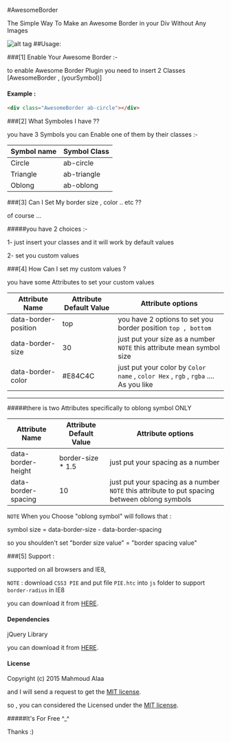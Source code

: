 #AwesomeBorder

The Simple Way To Make an Awesome Border in your Div Without Any Images

![alt tag](http://imagizer.imageshack.us/a/img537/2658/zLSvhV.png)
##Usage:


###[1] Enable Your Awesome Border :-

to enable Awesome Border Plugin you need to insert 2 Classes [AwesomeBorder , (yourSymbol)]
#### Example :
```html
<div class="AwesomeBorder ab-circle"></div>
```


###[2] What Symboles I have ??

you have 3 Symbols you can Enable one of them by their classes :- 

| Symbol name | Symbol Class |
| ----------- | ------------ |
| Circle      | ab-circle    |
| Triangle    | ab-triangle  |
| Oblong      | ab-oblong    |


###[3] Can I Set My border size , color .. etc ?? 

of course ... 

#####you have 2 choices :- 

1- just insert your classes and it will work by default values 

2- set you custom values 

###[4] How Can I set my custom values ?

you have some Attributes to set your custom values 

| Attribute Name                | Attribute Default Value | Attribute options          |
| ----------------------------- | ----------------------- | -------------------------- |
| data-border-position          | top                     | you have 2 options to set you border position ``` top , bottom ```          |
| data-border-size              | 30                      | just put your size as a number ``` NOTE ``` this attribute mean symbol size  |
| data-border-color             | #E84C4C         | just put your color by ```Color name``` , ```color Hex``` , ```rgb``` , ```rgba```  .... As you like          |

--------------------------

#####there is two Attributes specifically to oblong symbol ONLY 

| Attribute Name                | Attribute Default Value | Attribute options          |
| ----------------------------- | ----------------------- | -------------------------- |
| data-border-height            | border-size * 1.5       | just put your spacing as a number |
| data-border-spacing           | 10                      | just put your spacing as a number  ```  NOTE ```  this attribute to put spacing between oblong symbols           |


 ``` NOTE ```  When you Choose "oblong symbol" will follows that :

symbol size = data-border-size - data-border-spacing 

so you shoulden't set  "border size value" = "border spacing value"

###[5] Support :

supported on all browsers and IE8,

``` NOTE ```  :  download ``` CSS3 PIE ``` and put file  ``` PIE.htc ```  into ``` js ```  folder to support ``` border-radius ``` in IE8 

you can download it from [HERE](http://css3pie.com/).


#### Dependencies

jQuery Library

you can download it from [HERE](http://jquery.com/download/).

#### License

Copyright (c) 2015 Mahmoud Alaa

and I will send a request to get the [MIT license](http://opensource.org/licenses/MIT).

so , you can considered the Licensed under the [MIT license](http://opensource.org/licenses/MIT).

#####It's For Free ^_^


Thanks  :) 
